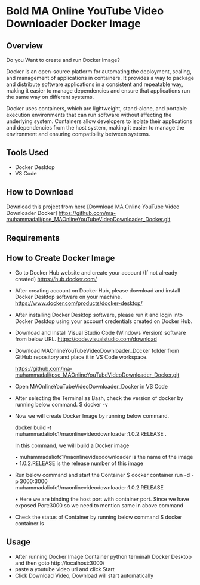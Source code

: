 # Bold MA Online YouTube Video Downloader Docker Image

## Overview
Do you Want to create and run Docker Image?

Docker is an open-source platform for automating the deployment, scaling, and management of applications in containers. 
It provides a way to package and distribute software applications in a consistent and repeatable way, making it easier to manage dependencies and ensure that applications run the same way on different systems.

Docker uses containers, which are lightweight, stand-alone, and portable execution environments that can run software without affecting the underlying system. 
Containers allow developers to isolate their applications and dependencies from the host system, making it easier to manage the environment and ensuring compatibility between systems.

## Tools Used

- Docker Desktop
- VS Code


## How to Download

Download this project from here [Download MA Online YouTube Video Downloader Docker]
https://github.com/ma-muhammadali/pse_MAOnlineYouTubeVideoDownloader_Docker.git


## Requirements

## How to Create Docker Image

- Go to Docker Hub website and create your account (If not already created) 
	https://hub.docker.com/

- After creating account on Docker Hub, please download and install Docker Desktop software on your machine. 
	https://www.docker.com/products/docker-desktop/

- After installing Docker Desktop software, please run it and login into Docker Desktop using your account credentials created on Docker Hub.

- Download and Install Visual Studio Code (Windows Version) software from below URL. 
	https://code.visualstudio.com/download

- Download MAOnlineYouTubeVideoDownloader_Docker folder from GitHub repository and place it in VS Code workspace.
	
	https://github.com/ma-muhammadali/pse_MAOnlineYouTubeVideoDownloader_Docker.git

- Open MAOnlineYouTubeVideoDownloader_Docker in VS Code

- After selecting the Terminal as Bash, check the version of docker by running below command. $ docker -v

- Now we will create Docker Image by running below command.
	
	docker build -t muhammadaliofc1/maonlinevideodownloader:1.0.2.RELEASE .
	
	In this command, we will build a Docker image
	
	▪ muhammadaliofc1/maonlinevideodownloader is the name of the image
	▪ 1.0.2.RELEASE is the release number of this image

- Run below command and start the Container
	$ docker container run -d -p 3000:3000 muhammadaliofc1/maonlinevideodownloader:1.0.2.RELEASE
	
	▪ Here we are binding the host port with container port. Since we have exposed Port:3000 so we need to mention same in above command

- Check the status of Container by running below command
	$ docker container ls


## Usage

* After running Docker Image Container python terminal/ Docker Desktop and then goto http://localhost:3000/
* paste a youtube video url and click Start
* Click Download Video, Download will start automatically
